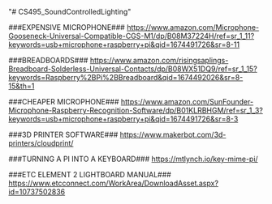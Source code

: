 "# CS495_SoundControlledLighting" 

###EXPENSIVE MICROPHONE###
https://www.amazon.com/Microphone-Gooseneck-Universal-Compatible-CGS-M1/dp/B08M37224H/ref=sr_1_11?keywords=usb+microphone+raspberry+pi&qid=1674491726&sr=8-11

###BREADBOARDS###
https://www.amazon.com/risingsaplings-Breadboard-Solderless-Universal-Contacts/dp/B08WX51DQ9/ref=sr_1_15?keywords=Raspberry%2BPi%2BBreadboard&qid=1674492026&sr=8-15&th=1

###CHEAPER MICROPHONE###
https://www.amazon.com/SunFounder-Microphone-Raspberry-Recognition-Software/dp/B01KLRBHGM/ref=sr_1_3?keywords=usb+microphone+raspberry+pi&qid=1674491726&sr=8-3

###3D PRINTER SOFTWARE###
https://www.makerbot.com/3d-printers/cloudprint/

###TURNING A PI INTO A KEYBOARD###
https://mtlynch.io/key-mime-pi/

###ETC ELEMENT 2 LIGHTBOARD MANUAL###
https://www.etcconnect.com/WorkArea/DownloadAsset.aspx?id=10737502836
